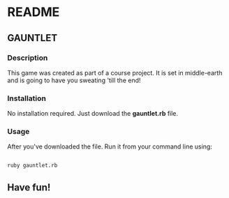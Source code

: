 # README 

## GAUNTLET

### Description

This game was created as part of a course project. It is set in middle-earth and is going to have you sweating 'till the end!

### Installation 

 No installation required. Just download the **gauntlet.rb** file.

### Usage

After you've downloaded the file. Run it from your command line using:

```bash

ruby gauntlet.rb

```

## Have fun!
